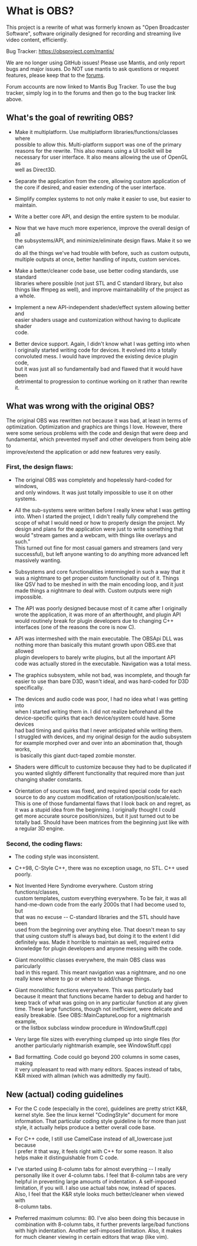 # What is OBS?

This project is a rewrite of what was formerly known as "Open Broadcaster  
Software", software originally designed for recording and streaming live  
video content, efficiently.

Bug Tracker: https://obsproject.com/mantis/

We are no longer using GitHub issues!  Please use Mantis, and only report  
bugs and major issues. Do NOT use mantis to ask questions or request  
features, please keep that to the [forums](https://obsproject.com/forum/).

Forum accounts are now linked to Mantis Bug Tracker. To use the bug  
tracker, simply log in to the forums and then go to the bug tracker link  
above.

## What's the goal of rewriting OBS?

- Make it multiplatform. Use multiplatform libraries/functions/classes where  
  possible to allow this. Multi-platform support was one of the primary  
  reasons for the rewrite. This also means using a UI toolkit will be  
  necessary for user interface. It also means allowing the use of OpenGL as  
  well as Direct3D.

- Separate the application from the core, allowing custom application of  
  the core if desired, and easier extending of the user interface.

- Simplify complex systems to not only make it easier to use, but easier to  
  maintain.

- Write a better core API, and design the entire system to be modular.

- Now that we have much more experience, improve the overall design of all  
  the subsystems/API, and minimize/eliminate design flaws. Make it so we can  
  do all the things we've had trouble with before, such as custom outputs,  
  multiple outputs at once, better handling of inputs, custom services.

- Make a better/cleaner code base, use better coding standards, use standard  
  libraries where possible (not just STL and C standard library, but also  
  things like ffmpeg as well), and improve maintainability of the project as  
  a whole.

- Implement a new API-independent shader/effect system allowing better and  
  easier shaders usage and customization without having to duplicate shader  
  code.

- Better device support. Again, I didn't know what I was getting into when  
  I originally started writing code for devices. It evolved into a totally  
  convoluted mess. I would have improved the existing device plugin code,   
  but it was just all so fundamentally bad and flawed that it would have been  
  detrimental to progression to continue working on it rather than rewrite it.

## What was wrong with the original OBS?

The original OBS was rewritten not because it was bad, at least in terms of  
optimization. Optimization and graphics are things I love. However, there  
were some serious problems with the code and design that were deep and  
fundamental, which prevented myself and other developers from being able to  
improve/extend the application or add new features very easily.

### First, the design flaws:

- The original OBS was completely and hopelessly hard-coded for windows,  
  and only windows. It was just totally impossible to use it on other  
  systems.

- All the sub-systems were written before I really knew what I was getting  
  into. When I started the project, I didn't really fully comprehend the  
  scope of what I would need or how to properly design the project. My  
  design and plans for the application were just to write something that  
  would "stream games and a webcam, with things like overlays and such."  
  This turned out fine for most casual gamers and streamers (and very  
  successful), but left anyone wanting to do anything more advanced left  
  massively wanting.

- Subsystems and core functionalities intermingled in such a way that it  
  was a nightmare to get proper custom functionality out of it. Things  
  like QSV had to be meshed in with the main encoding loop, and it just  
  made things a nightmare to deal with. Custom outputs were nigh  
  impossible.

- The API was poorly designed because most of it came after I originally  
  wrote the application, it was more of an afterthought, and plugin API  
  would routinely break for plugin developers due to changing C++  
  interfaces (one of the reasons the core is now C).

- API was intermeshed with the main executable. The OBSApi DLL was  
  nothing more than basically this mutant growth upon OBS.exe that allowed  
  plugin developers to barely write plugins, but all the important API  
  code was actually stored in the executable. Navigation was a total mess.

- The graphics subsystem, while not bad, was incomplete, and though far  
  easier to use than bare D3D, wasn't ideal, and was hard-coded for D3D  
  specifically.

- The devices and audio code was poor, I had no idea what I was getting into  
  when I started writing them in. I did not realize beforehand all the  
  device-specific quirks that each device/system could have. Some devices  
  had bad timing and quirks that I never anticipated while writing them.  
  I struggled with devices, and my original design for the audio subsystem  
  for example morphed over and over into an abomination that, though works,  
  is basically this giant duct-taped zombie monster.

- Shaders were difficult to customize because they had to be duplicated if  
  you wanted slightly different functionality that required more than just  
  changing shader constants.

- Orientation of sources was fixed, and required special code for each  
  source to do any custom modification of rotation/position/scale/etc.  
  This is one of those fundamental flaws that I look back on and regret, as  
  it was a stupid idea from the beginning. I originally thought I could  
  get more accurate source position/sizes, but it just turned out to be  
  totally bad. Should have been matrices from the beginning just like with  
  a regular 3D engine.

### Second, the coding flaws:

- The coding style was inconsistent.

- C++98, C-Style C++, there was no exception usage, no STL. C++ used poorly.

- Not Invented Here Syndrome everywhere. Custom string functions/classes,  
  custom templates, custom everything everywhere. To be fair, it was all  
  hand-me-down code from the early 2000s that I had become used to, but  
  that was no excuse -- C-standard libraries and the STL should have been  
  used from the beginning over anything else. That doesn't mean to say  
  that using custom stuff is always bad, but doing it to the extent I did  
  definitely was. Made it horrible to maintain as well, required extra  
  knowledge for plugin developers and anyone messing with the code.

- Giant monolithic classes everywhere, the main OBS class was paricularly  
  bad in this regard. This meant navigation was a nightmare, and no one  
  really knew where to go or where to add/change things.

- Giant monolithic functions everywhere. This was particularly bad  
  because it meant that functions became harder to debug and harder to  
  keep track of what was going on in any particular function at any given  
  time. These large functions, though not inefficient, were delicate and  
  easily breakable. (See OBS::MainCaptureLoop for a nightmarish example,  
  or the listbox subclass window procedure in WindowStuff.cpp)

- Very large file sizes with everything clumped up into single files (for  
  another particularly nightmarish example, see WindowStuff.cpp)

- Bad formatting. Code could go beyond 200 columns in some cases, making  
  it very unpleasant to read with many editors. Spaces instead of tabs,  
  K&R mixed with allman (which was admittedly my fault).

## New (actual) coding guidelines

- For the C code (especially in the core), guidelines are pretty strict K&R,  
  kernel style. See the linux kernel "CodingStyle" document for more  
  information. That particular coding style guideline is for more than just  
  style, it actually helps produce a better overall code base.

- For C++ code, I still use CamelCase instead of all_lowercase just because  
  I prefer it that way, it feels right with C++ for some reason. It also  
  helps make it distinguishable from C code.

- I've started using 8-column tabs for almost everything -- I really  
  personally like it over 4-column tabs. I feel that 8-column tabs are very  
  helpful in preventing large amounts of indentation. A self-imposed  
  limitation, if you will. I also use actual tabs now, instead of spaces.  
  Also, I feel that the K&R style looks much better/cleaner when viewed with  
  8-column tabs.

- Preferred maximum columns: 80. I've also been doing this because in  
  combination with 8-column tabs, it further prevents large/bad functions  
  with high indentation. Another self-imposed limitation. Also, it makes  
  for much cleaner viewing in certain editors that wrap (like vim).